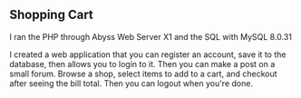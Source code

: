 ## Shopping Cart

I ran the PHP through Abyss Web Server X1 and the SQL with MySQL 8.0.31

I created a web application that you can register an account, save it to the database, then allows you to login to it.
Then you can make a post on a small forum. Browse a shop, select items to add to a cart, and checkout after
seeing the bill total. Then you can logout when you're done.
